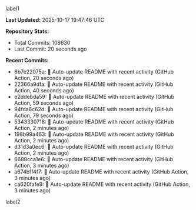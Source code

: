 
label1 
<!-- ACTIVITY_START -->
**Last Updated:** 2025-10-17 19:47:46 UTC

**Repository Stats:**
- Total Commits: 108630
- Last Commit: 20 seconds ago

**Recent Commits:**
- 6b7e22075a: 🤖 Auto-update README with recent activity (GitHub Action, 20 seconds ago)
- 22366a9dfa: 🤖 Auto-update README with recent activity (GitHub Action, 40 seconds ago)
- e2ddebda59: 🤖 Auto-update README with recent activity (GitHub Action, 59 seconds ago)
- 94fda6c62d: 🤖 Auto-update README with recent activity (GitHub Action, 79 seconds ago)
- 5343330718: 🤖 Auto-update README with recent activity (GitHub Action, 2 minutes ago)
- 198b99a463: 🤖 Auto-update README with recent activity (GitHub Action, 2 minutes ago)
- d31d3a0ec6: 🤖 Auto-update README with recent activity (GitHub Action, 2 minutes ago)
- 6688cca1e6: 🤖 Auto-update README with recent activity (GitHub Action, 3 minutes ago)
- a674b1f4f7: 🤖 Auto-update README with recent activity (GitHub Action, 3 minutes ago)
- ca620fafe9: 🤖 Auto-update README with recent activity (GitHub Action, 3 minutes ago)
<!-- ACTIVITY_END -->

label2
